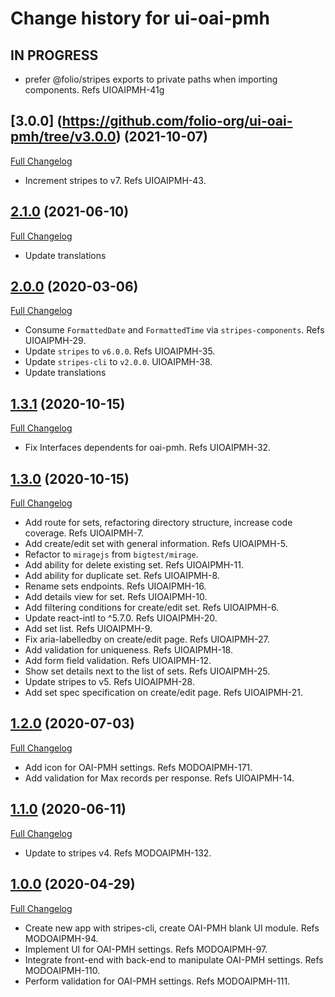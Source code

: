 # Change history for ui-oai-pmh

## IN PROGRESS

* prefer @folio/stripes exports to private paths when importing components. Refs UIOAIPMH-41g

## [3.0.0] (https://github.com/folio-org/ui-oai-pmh/tree/v3.0.0) (2021-10-07)
[Full Changelog](https://github.com/folio-org/ui-oai-pmh/compare/v2.1.0...v3.0.0)

* Increment stripes to v7.  Refs UIOAIPMH-43.

## [2.1.0](https://github.com/folio-org/ui-oai-pmh/tree/v2.1.0) (2021-06-10)
[Full Changelog](https://github.com/folio-org/ui-oai-pmh/compare/v2.0.0...v2.1.0)

* Update translations

## [2.0.0](https://github.com/folio-org/ui-oai-pmh/tree/v2.0.0) (2020-03-06)
[Full Changelog](https://github.com/folio-org/ui-oai-pmh/compare/v1.3.1...v2.0.0)

* Consume `FormattedDate` and `FormattedTime` via `stripes-components`. Refs UIOAIPMH-29.
* Update `stripes` to `v6.0.0`. Refs UIOAIPMH-35.
* Update `stripes-cli` to `v2.0.0`. UIOAIPMH-38.
* Update translations

## [1.3.1](https://github.com/folio-org/ui-oai-pmh/tree/v1.3.1) (2020-10-15)
[Full Changelog](https://github.com/folio-org/ui-oai-pmh/compare/v1.3.0...v1.3.1)

* Fix Interfaces dependents for oai-pmh. Refs UIOAIPMH-32.

## [1.3.0](https://github.com/folio-org/ui-oai-pmh/tree/v1.3.0) (2020-10-15)
[Full Changelog](https://github.com/folio-org/ui-oai-pmh/compare/v1.2.0...v1.3.0)

* Add route for sets, refactoring directory structure, increase code coverage. Refs UIOAIPMH-7.
* Add create/edit set with general information. Refs UIOAIPMH-5.
* Refactor to `miragejs` from `bigtest/mirage`.
* Add ability for delete existing set. Refs UIOAIPMH-11.
* Add ability for duplicate set. Refs UIOAIPMH-8.
* Rename sets endpoints. Refs UIOAIPMH-16.
* Add details view for set. Refs UIOAIPMH-10.
* Add filtering conditions for create/edit set. Refs UIOAIPMH-6.
* Update react-intl to ^5.7.0. Refs UIOAIPMH-20.
* Add set list. Refs UIOAIPMH-9.
* Fix aria-labelledby on create/edit page. Refs UIOAIPMH-27.
* Add validation for uniqueness. Refs UIOAIPMH-18.
* Add form field validation. Refs UIOAIPMH-12.
* Show set details next to the list of sets. Refs UIOAIPMH-25.
* Update stripes to v5. Refs UIOAIPMH-28.
* Add set spec specification on create/edit page. Refs UIOAIPMH-21.

## [1.2.0](https://github.com/folio-org/ui-oai-pmh/tree/v1.2.0) (2020-07-03)
[Full Changelog](https://github.com/folio-org/ui-oai-pmh/compare/v1.1.0...v1.2.0)

* Add icon for OAI-PMH settings. Refs MODOAIPMH-171.
* Add validation for Max records per response. Refs UIOAIPMH-14.

## [1.1.0](https://github.com/folio-org/ui-oai-pmh/tree/v1.1.0) (2020-06-11)
[Full Changelog](https://github.com/folio-org/ui-oai-pmh/compare/v1.0.0...v1.1.0)

* Update to stripes v4. Refs MODOAIPMH-132.

## [1.0.0](https://github.com/folio-org/ui-oai-pmh/tree/v1.0.0) (2020-04-29)
[Full Changelog](https://github.com/folio-org/ui-oai-pmh/compare/v1.0.0)

* Create new app with stripes-cli, create OAI-PMH blank UI module. Refs MODOAIPMH-94.
* Implement UI for OAI-PMH settings. Refs MODOAIPMH-97.
* Integrate front-end with back-end to manipulate OAI-PMH settings. Refs MODOAIPMH-110.
* Perform validation for OAI-PMH settings. Refs MODOAIPMH-111.

